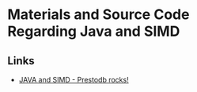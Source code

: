 # Materials and Source Code Regarding Java and SIMD

## Links
* [JAVA and SIMD - Prestodb rocks!](http://prestodb.rocks/code/simd/)
